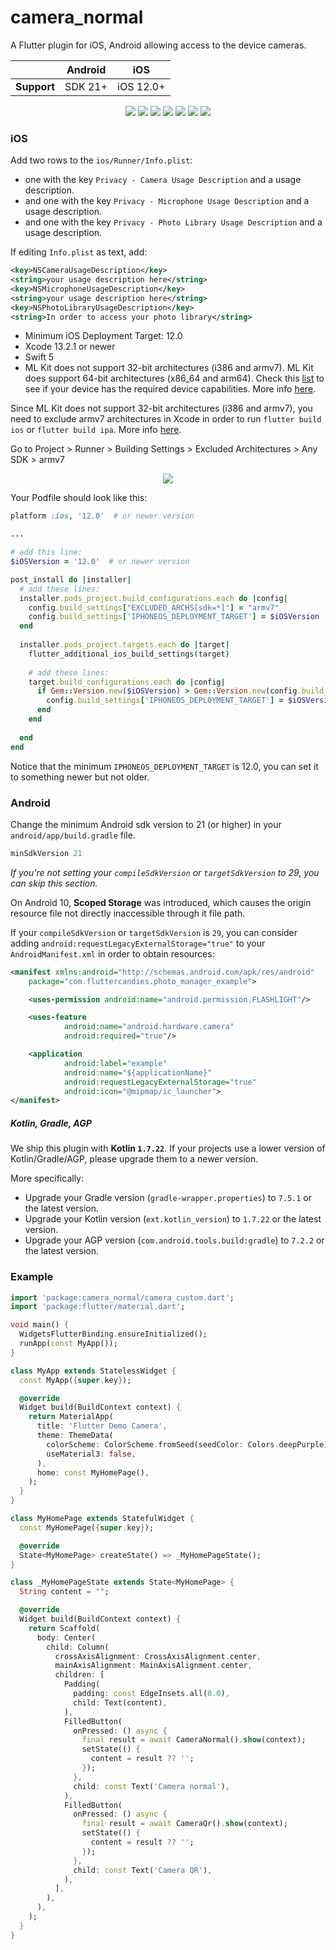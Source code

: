 # camera_normal

<?code-excerpt path-base="example/lib"?>

A Flutter plugin for iOS, Android allowing access to the device cameras.

|                | Android | iOS       |
|----------------|---------|-----------|
| **Support**    | SDK 21+ | iOS 12.0+ |


<p align="center" width="100%">
  <img src="https://github.com/tranduc1710/save_file/blob/master/Screenshot_1711098864.png">
  <img src="https://github.com/tranduc1710/save_file/blob/master/Screenshot_1711098871.png">
  <img src="https://github.com/tranduc1710/save_file/blob/master/Screenshot_1711098909.png">
  <img src="https://github.com/tranduc1710/save_file/blob/master/Screenshot_1711098940.png">
  <img src="https://github.com/tranduc1710/save_file/blob/master/Screenshot_1711098955.png">
  <img src="https://github.com/tranduc1710/save_file/blob/master/2024-03-26 18.24.43.jpg">
  <img src="https://github.com/tranduc1710/save_file/blob/master/2024-03-26 18.24.49.jpg">
</p>

### iOS

Add two rows to the `ios/Runner/Info.plist`:

* one with the key `Privacy - Camera Usage Description` and a usage description.
* and one with the key `Privacy - Microphone Usage Description` and a usage description.
* and one with the key `Privacy - Photo Library Usage Description` and a usage description.

If editing `Info.plist` as text, add:

```xml
<key>NSCameraUsageDescription</key>
<string>your usage description here</string>
<key>NSMicrophoneUsageDescription</key>
<string>your usage description here</string>
<key>NSPhotoLibraryUsageDescription</key>
<string>In order to access your photo library</string>
```

- Minimum iOS Deployment Target: 12.0
- Xcode 13.2.1 or newer
- Swift 5
- ML Kit does not support 32-bit architectures (i386 and armv7). ML Kit does support 64-bit architectures (x86_64 and arm64). Check this [list](https://developer.apple.com/support/required-device-capabilities/) to see if your device has the required device capabilities. More info [here](https://developers.google.com/ml-kit/migration/ios).

Since ML Kit does not support 32-bit architectures (i386 and armv7), you need to exclude armv7 architectures in Xcode in order to run `flutter build ios` or `flutter build ipa`. More info [here](https://developers.google.com/ml-kit/migration/ios).

Go to Project > Runner > Building Settings > Excluded Architectures > Any SDK > armv7

<p align="center" width="100%">
  <img src="https://github.com/flutter-ml/google_ml_kit_flutter/blob/master/resources/build_settings_01.png">
</p>

Your Podfile should look like this:

```ruby
platform :ios, '12.0'  # or newer version

...

# add this line:
$iOSVersion = '12.0'  # or newer version

post_install do |installer|
  # add these lines:
  installer.pods_project.build_configurations.each do |config|
    config.build_settings["EXCLUDED_ARCHS[sdk=*]"] = "armv7"
    config.build_settings['IPHONEOS_DEPLOYMENT_TARGET'] = $iOSVersion
  end
  
  installer.pods_project.targets.each do |target|
    flutter_additional_ios_build_settings(target)
    
    # add these lines:
    target.build_configurations.each do |config|
      if Gem::Version.new($iOSVersion) > Gem::Version.new(config.build_settings['IPHONEOS_DEPLOYMENT_TARGET'])
        config.build_settings['IPHONEOS_DEPLOYMENT_TARGET'] = $iOSVersion
      end
    end
    
  end
end
```

Notice that the minimum `IPHONEOS_DEPLOYMENT_TARGET` is 12.0, you can set it to something newer but not older.

### Android
Change the minimum Android sdk version to 21 (or higher) in your `android/app/build.gradle` file.

```groovy
minSdkVersion 21
```

_If you're not setting your `compileSdkVersion` or `targetSdkVersion` to 29,
you can skip this section._

On Android 10, **Scoped Storage** was introduced,
which causes the origin resource file not directly
inaccessible through it file path.

If your `compileSdkVersion` or `targetSdkVersion` is `29`,
you can consider adding `android:requestLegacyExternalStorage="true"`
to your `AndroidManifest.xml` in order to obtain resources:

```xml
<manifest xmlns:android="http://schemas.android.com/apk/res/android"
    package="com.fluttercandies.photo_manager_example">

    <uses-permission android:name="android.permission.FLASHLIGHT"/>

    <uses-feature
            android:name="android.hardware.camera"
            android:required="true"/>

    <application
            android:label="example"
            android:name="${applicationName}"
            android:requestLegacyExternalStorage="true"
            android:icon="@mipmap/ic_launcher">
</manifest>
```

##### Kotlin, Gradle, AGP

We ship this plugin with **Kotlin `1.7.22`**.
If your projects use a lower version of Kotlin/Gradle/AGP,
please upgrade them to a newer version.

More specifically:

- Upgrade your Gradle version (`gradle-wrapper.properties`)
  to `7.5.1` or the latest version.
- Upgrade your Kotlin version (`ext.kotlin_version`)
  to `1.7.22` or the latest version.
- Upgrade your AGP version (`com.android.tools.build:gradle`)
  to `7.2.2` or the latest version.

### Example

```dart
import 'package:camera_normal/camera_custom.dart';
import 'package:flutter/material.dart';

void main() {
  WidgetsFlutterBinding.ensureInitialized();
  runApp(const MyApp());
}

class MyApp extends StatelessWidget {
  const MyApp({super.key});

  @override
  Widget build(BuildContext context) {
    return MaterialApp(
      title: 'Flutter Demo Camera',
      theme: ThemeData(
        colorScheme: ColorScheme.fromSeed(seedColor: Colors.deepPurple),
        useMaterial3: false,
      ),
      home: const MyHomePage(),
    );
  }
}

class MyHomePage extends StatefulWidget {
  const MyHomePage({super.key});

  @override
  State<MyHomePage> createState() => _MyHomePageState();
}

class _MyHomePageState extends State<MyHomePage> {
  String content = "";

  @override
  Widget build(BuildContext context) {
    return Scaffold(
      body: Center(
        child: Column(
          crossAxisAlignment: CrossAxisAlignment.center,
          mainAxisAlignment: MainAxisAlignment.center,
          children: [
            Padding(
              padding: const EdgeInsets.all(8.0),
              child: Text(content),
            ),
            FilledButton(
              onPressed: () async {
                final result = await CameraNormal().show(context);
                setState(() {
                  content = result ?? '';
                });
              },
              child: const Text('Camera normal'),
            ),
            FilledButton(
              onPressed: () async {
                final result = await CameraQr().show(context);
                setState(() {
                  content = result ?? '';
                });
              },
              child: const Text('Camera QR'),
            ),
          ],
        ),
      ),
    );
  }
}

```